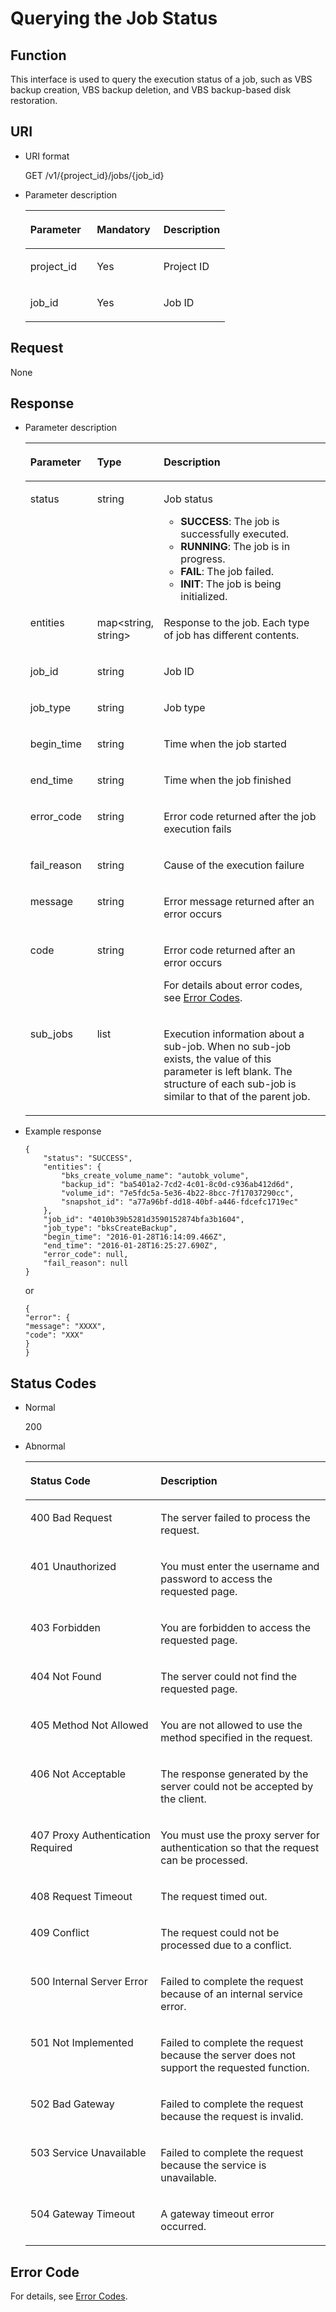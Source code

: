 # Querying the Job Status<a name="EN-US_TOPIC_0020237251"></a>

## Function<a name="section18389930"></a>

This interface is used to query the execution status of a job, such as VBS backup creation, VBS backup deletion, and VBS backup-based disk restoration.

## URI<a name="section31291646"></a>

-   URI format

    GET /v1/\{project\_id\}/jobs/\{job\_id\}

-   Parameter description

    <a name="table57434139"></a>
    <table><thead align="left"><tr id="row461342"><th class="cellrowborder" valign="top" width="33.33333333333333%" id="mcps1.1.4.1.1"><p id="p37368736"><a name="p37368736"></a><a name="p37368736"></a>Parameter</p>
    </th>
    <th class="cellrowborder" valign="top" width="33.33333333333333%" id="mcps1.1.4.1.2"><p id="p6968762"><a name="p6968762"></a><a name="p6968762"></a>Mandatory</p>
    </th>
    <th class="cellrowborder" valign="top" width="33.33333333333333%" id="mcps1.1.4.1.3"><p id="p27598869"><a name="p27598869"></a><a name="p27598869"></a>Description</p>
    </th>
    </tr>
    </thead>
    <tbody><tr id="row20915929"><td class="cellrowborder" valign="top" width="33.33333333333333%" headers="mcps1.1.4.1.1 "><p id="p16468652"><a name="p16468652"></a><a name="p16468652"></a>project_id</p>
    </td>
    <td class="cellrowborder" valign="top" width="33.33333333333333%" headers="mcps1.1.4.1.2 "><p id="p58892473"><a name="p58892473"></a><a name="p58892473"></a>Yes</p>
    </td>
    <td class="cellrowborder" valign="top" width="33.33333333333333%" headers="mcps1.1.4.1.3 "><p id="p64170449"><a name="p64170449"></a><a name="p64170449"></a>Project ID</p>
    </td>
    </tr>
    <tr id="row50048984"><td class="cellrowborder" valign="top" width="33.33333333333333%" headers="mcps1.1.4.1.1 "><p id="p27435897"><a name="p27435897"></a><a name="p27435897"></a>job_id</p>
    </td>
    <td class="cellrowborder" valign="top" width="33.33333333333333%" headers="mcps1.1.4.1.2 "><p id="p7715150"><a name="p7715150"></a><a name="p7715150"></a>Yes</p>
    </td>
    <td class="cellrowborder" valign="top" width="33.33333333333333%" headers="mcps1.1.4.1.3 "><p id="p20947391"><a name="p20947391"></a><a name="p20947391"></a>Job ID</p>
    </td>
    </tr>
    </tbody>
    </table>


## Request<a name="section13189358"></a>

None

## Response<a name="section51595365"></a>

-   Parameter description

    <a name="table50477085103826"></a>
    <table><thead align="left"><tr id="row25227453103826"><th class="cellrowborder" valign="top" width="22.439999999999998%" id="mcps1.1.4.1.1"><p id="p61804813"><a name="p61804813"></a><a name="p61804813"></a>Parameter</p>
    </th>
    <th class="cellrowborder" valign="top" width="19.39%" id="mcps1.1.4.1.2"><p id="p40133923"><a name="p40133923"></a><a name="p40133923"></a>Type</p>
    </th>
    <th class="cellrowborder" valign="top" width="58.17%" id="mcps1.1.4.1.3"><p id="p29622330"><a name="p29622330"></a><a name="p29622330"></a>Description</p>
    </th>
    </tr>
    </thead>
    <tbody><tr id="row45296477103826"><td class="cellrowborder" valign="top" width="22.439999999999998%" headers="mcps1.1.4.1.1 "><p id="p45135991103826"><a name="p45135991103826"></a><a name="p45135991103826"></a>status</p>
    </td>
    <td class="cellrowborder" valign="top" width="19.39%" headers="mcps1.1.4.1.2 "><p id="p32136637103826"><a name="p32136637103826"></a><a name="p32136637103826"></a>string</p>
    </td>
    <td class="cellrowborder" valign="top" width="58.17%" headers="mcps1.1.4.1.3 "><p id="p59539696103826"><a name="p59539696103826"></a><a name="p59539696103826"></a>Job status</p>
    <a name="ul66095222103826"></a><a name="ul66095222103826"></a><ul id="ul66095222103826"><li><strong id="b1653322818304"><a name="b1653322818304"></a><a name="b1653322818304"></a>SUCCESS</strong>: The job is successfully executed.</li><li><strong id="b620064018304"><a name="b620064018304"></a><a name="b620064018304"></a>RUNNING</strong>: The job is in progress.</li><li><strong id="b46231590154042"><a name="b46231590154042"></a><a name="b46231590154042"></a>FAIL</strong>: The job failed.</li><li><strong id="b1356920618304"><a name="b1356920618304"></a><a name="b1356920618304"></a>INIT</strong>: The job is being initialized.</li></ul>
    </td>
    </tr>
    <tr id="row6605554103826"><td class="cellrowborder" valign="top" width="22.439999999999998%" headers="mcps1.1.4.1.1 "><p id="p65287884103826"><a name="p65287884103826"></a><a name="p65287884103826"></a>entities</p>
    </td>
    <td class="cellrowborder" valign="top" width="19.39%" headers="mcps1.1.4.1.2 "><p id="p53827242103826"><a name="p53827242103826"></a><a name="p53827242103826"></a>map&lt;string, string&gt;</p>
    </td>
    <td class="cellrowborder" valign="top" width="58.17%" headers="mcps1.1.4.1.3 "><p id="p33695892103826"><a name="p33695892103826"></a><a name="p33695892103826"></a>Response to the job. Each type of job has different contents.</p>
    </td>
    </tr>
    <tr id="row34827575103826"><td class="cellrowborder" valign="top" width="22.439999999999998%" headers="mcps1.1.4.1.1 "><p id="p2461296103826"><a name="p2461296103826"></a><a name="p2461296103826"></a>job_id</p>
    </td>
    <td class="cellrowborder" valign="top" width="19.39%" headers="mcps1.1.4.1.2 "><p id="p65147249103826"><a name="p65147249103826"></a><a name="p65147249103826"></a>string</p>
    </td>
    <td class="cellrowborder" valign="top" width="58.17%" headers="mcps1.1.4.1.3 "><p id="p14748653103826"><a name="p14748653103826"></a><a name="p14748653103826"></a>Job ID</p>
    </td>
    </tr>
    <tr id="row65629019103826"><td class="cellrowborder" valign="top" width="22.439999999999998%" headers="mcps1.1.4.1.1 "><p id="p14350333103826"><a name="p14350333103826"></a><a name="p14350333103826"></a>job_type</p>
    </td>
    <td class="cellrowborder" valign="top" width="19.39%" headers="mcps1.1.4.1.2 "><p id="p21526348103826"><a name="p21526348103826"></a><a name="p21526348103826"></a>string</p>
    </td>
    <td class="cellrowborder" valign="top" width="58.17%" headers="mcps1.1.4.1.3 "><p id="p37322255103826"><a name="p37322255103826"></a><a name="p37322255103826"></a>Job type</p>
    </td>
    </tr>
    <tr id="row355977103826"><td class="cellrowborder" valign="top" width="22.439999999999998%" headers="mcps1.1.4.1.1 "><p id="p28834158103826"><a name="p28834158103826"></a><a name="p28834158103826"></a>begin_time</p>
    </td>
    <td class="cellrowborder" valign="top" width="19.39%" headers="mcps1.1.4.1.2 "><p id="p53865476103826"><a name="p53865476103826"></a><a name="p53865476103826"></a>string</p>
    </td>
    <td class="cellrowborder" valign="top" width="58.17%" headers="mcps1.1.4.1.3 "><p id="p16114017103826"><a name="p16114017103826"></a><a name="p16114017103826"></a>Time when the job started</p>
    </td>
    </tr>
    <tr id="row10808433103826"><td class="cellrowborder" valign="top" width="22.439999999999998%" headers="mcps1.1.4.1.1 "><p id="p3067843103826"><a name="p3067843103826"></a><a name="p3067843103826"></a>end_time</p>
    </td>
    <td class="cellrowborder" valign="top" width="19.39%" headers="mcps1.1.4.1.2 "><p id="p47168746103826"><a name="p47168746103826"></a><a name="p47168746103826"></a>string</p>
    </td>
    <td class="cellrowborder" valign="top" width="58.17%" headers="mcps1.1.4.1.3 "><p id="p35176150103826"><a name="p35176150103826"></a><a name="p35176150103826"></a>Time when the job finished</p>
    </td>
    </tr>
    <tr id="row48149899103826"><td class="cellrowborder" valign="top" width="22.439999999999998%" headers="mcps1.1.4.1.1 "><p id="p7827781103826"><a name="p7827781103826"></a><a name="p7827781103826"></a>error_code</p>
    </td>
    <td class="cellrowborder" valign="top" width="19.39%" headers="mcps1.1.4.1.2 "><p id="p30070552103826"><a name="p30070552103826"></a><a name="p30070552103826"></a>string</p>
    </td>
    <td class="cellrowborder" valign="top" width="58.17%" headers="mcps1.1.4.1.3 "><p id="p59941926103826"><a name="p59941926103826"></a><a name="p59941926103826"></a>Error code returned after the job execution fails</p>
    </td>
    </tr>
    <tr id="row2606426103826"><td class="cellrowborder" valign="top" width="22.439999999999998%" headers="mcps1.1.4.1.1 "><p id="p9793990103826"><a name="p9793990103826"></a><a name="p9793990103826"></a>fail_reason</p>
    </td>
    <td class="cellrowborder" valign="top" width="19.39%" headers="mcps1.1.4.1.2 "><p id="p55115693103826"><a name="p55115693103826"></a><a name="p55115693103826"></a>string</p>
    </td>
    <td class="cellrowborder" valign="top" width="58.17%" headers="mcps1.1.4.1.3 "><p id="p31507474103826"><a name="p31507474103826"></a><a name="p31507474103826"></a>Cause of the execution failure</p>
    </td>
    </tr>
    <tr id="row15131815103826"><td class="cellrowborder" valign="top" width="22.439999999999998%" headers="mcps1.1.4.1.1 "><p id="p17717469103826"><a name="p17717469103826"></a><a name="p17717469103826"></a>message</p>
    </td>
    <td class="cellrowborder" valign="top" width="19.39%" headers="mcps1.1.4.1.2 "><p id="p25828884103826"><a name="p25828884103826"></a><a name="p25828884103826"></a>string</p>
    </td>
    <td class="cellrowborder" valign="top" width="58.17%" headers="mcps1.1.4.1.3 "><p id="p13428899103826"><a name="p13428899103826"></a><a name="p13428899103826"></a>Error message returned after an error occurs</p>
    </td>
    </tr>
    <tr id="row53751233103826"><td class="cellrowborder" valign="top" width="22.439999999999998%" headers="mcps1.1.4.1.1 "><p id="p58882605103826"><a name="p58882605103826"></a><a name="p58882605103826"></a>code</p>
    </td>
    <td class="cellrowborder" valign="top" width="19.39%" headers="mcps1.1.4.1.2 "><p id="p4761661103826"><a name="p4761661103826"></a><a name="p4761661103826"></a>string</p>
    </td>
    <td class="cellrowborder" valign="top" width="58.17%" headers="mcps1.1.4.1.3 "><p id="p35637098103826"><a name="p35637098103826"></a><a name="p35637098103826"></a>Error code returned after an error occurs</p>
    <p id="p52298434103826"><a name="p52298434103826"></a><a name="p52298434103826"></a>For details about error codes, see <a href="error-codes.md">Error Codes</a>.</p>
    </td>
    </tr>
    <tr id="row29840800103826"><td class="cellrowborder" valign="top" width="22.439999999999998%" headers="mcps1.1.4.1.1 "><p id="p1185729103826"><a name="p1185729103826"></a><a name="p1185729103826"></a>sub_jobs</p>
    </td>
    <td class="cellrowborder" valign="top" width="19.39%" headers="mcps1.1.4.1.2 "><p id="p28935190103826"><a name="p28935190103826"></a><a name="p28935190103826"></a>list</p>
    </td>
    <td class="cellrowborder" valign="top" width="58.17%" headers="mcps1.1.4.1.3 "><p id="p59915646103826"><a name="p59915646103826"></a><a name="p59915646103826"></a>Execution information about a sub-job. When no sub-job exists, the value of this parameter is left blank. The structure of each sub-job is similar to that of the parent job.</p>
    </td>
    </tr>
    </tbody>
    </table>

-   Example response

    ```
    {
        "status": "SUCCESS",
        "entities": {
            "bks_create_volume_name": "autobk_volume",
            "backup_id": "ba5401a2-7cd2-4c01-8c0d-c936ab412d6d",
            "volume_id": "7e5fdc5a-5e36-4b22-8bcc-7f17037290cc",
            "snapshot_id": "a77a96bf-dd18-40bf-a446-fdcefc1719ec"
        },
        "job_id": "4010b39b5281d3590152874bfa3b1604",
        "job_type": "bksCreateBackup",
        "begin_time": "2016-01-28T16:14:09.466Z",
        "end_time": "2016-01-28T16:25:27.690Z",
        "error_code": null,
        "fail_reason": null
    }
    ```

    or

    ```
    {
    "error": {
    "message": "XXXX",
    "code": "XXX"
    }
    }
    ```


## Status Codes<a name="section61705107"></a>

-   Normal

    200

-   Abnormal

    <a name="table11049312203333"></a>
    <table><thead align="left"><tr id="row18479965203333"><th class="cellrowborder" valign="top" width="43.419999999999995%" id="mcps1.1.3.1.1"><p id="p20482166203333"><a name="p20482166203333"></a><a name="p20482166203333"></a>Status Code</p>
    </th>
    <th class="cellrowborder" valign="top" width="56.58%" id="mcps1.1.3.1.2"><p id="p48442711203333"><a name="p48442711203333"></a><a name="p48442711203333"></a>Description</p>
    </th>
    </tr>
    </thead>
    <tbody><tr id="row31545513203333"><td class="cellrowborder" valign="top" width="43.419999999999995%" headers="mcps1.1.3.1.1 "><p id="p5049747203333"><a name="p5049747203333"></a><a name="p5049747203333"></a>400 Bad Request</p>
    </td>
    <td class="cellrowborder" valign="top" width="56.58%" headers="mcps1.1.3.1.2 "><p id="p6376382203333"><a name="p6376382203333"></a><a name="p6376382203333"></a>The server failed to process the request.</p>
    </td>
    </tr>
    <tr id="row57387443203333"><td class="cellrowborder" valign="top" width="43.419999999999995%" headers="mcps1.1.3.1.1 "><p id="p17871330203333"><a name="p17871330203333"></a><a name="p17871330203333"></a>401 Unauthorized</p>
    </td>
    <td class="cellrowborder" valign="top" width="56.58%" headers="mcps1.1.3.1.2 "><p id="p38291621203333"><a name="p38291621203333"></a><a name="p38291621203333"></a>You must enter the username and password to access the requested page.</p>
    </td>
    </tr>
    <tr id="row9080274203333"><td class="cellrowborder" valign="top" width="43.419999999999995%" headers="mcps1.1.3.1.1 "><p id="p64413583203333"><a name="p64413583203333"></a><a name="p64413583203333"></a>403 Forbidden</p>
    </td>
    <td class="cellrowborder" valign="top" width="56.58%" headers="mcps1.1.3.1.2 "><p id="p50117716203333"><a name="p50117716203333"></a><a name="p50117716203333"></a>You are forbidden to access the requested page.</p>
    </td>
    </tr>
    <tr id="row48406266203333"><td class="cellrowborder" valign="top" width="43.419999999999995%" headers="mcps1.1.3.1.1 "><p id="p28593439203333"><a name="p28593439203333"></a><a name="p28593439203333"></a>404 Not Found</p>
    </td>
    <td class="cellrowborder" valign="top" width="56.58%" headers="mcps1.1.3.1.2 "><p id="p34367200203333"><a name="p34367200203333"></a><a name="p34367200203333"></a>The server could not find the requested page.</p>
    </td>
    </tr>
    <tr id="row40869351203333"><td class="cellrowborder" valign="top" width="43.419999999999995%" headers="mcps1.1.3.1.1 "><p id="p22083167203333"><a name="p22083167203333"></a><a name="p22083167203333"></a>405 Method Not Allowed</p>
    </td>
    <td class="cellrowborder" valign="top" width="56.58%" headers="mcps1.1.3.1.2 "><p id="p43906087203333"><a name="p43906087203333"></a><a name="p43906087203333"></a>You are not allowed to use the method specified in the request.</p>
    </td>
    </tr>
    <tr id="row59610464203333"><td class="cellrowborder" valign="top" width="43.419999999999995%" headers="mcps1.1.3.1.1 "><p id="p63718308203333"><a name="p63718308203333"></a><a name="p63718308203333"></a>406 Not Acceptable</p>
    </td>
    <td class="cellrowborder" valign="top" width="56.58%" headers="mcps1.1.3.1.2 "><p id="p60909324203333"><a name="p60909324203333"></a><a name="p60909324203333"></a>The response generated by the server could not be accepted by the client.</p>
    </td>
    </tr>
    <tr id="row11313009203333"><td class="cellrowborder" valign="top" width="43.419999999999995%" headers="mcps1.1.3.1.1 "><p id="p43938571203333"><a name="p43938571203333"></a><a name="p43938571203333"></a>407 Proxy Authentication Required</p>
    </td>
    <td class="cellrowborder" valign="top" width="56.58%" headers="mcps1.1.3.1.2 "><p id="p2254526203333"><a name="p2254526203333"></a><a name="p2254526203333"></a>You must use the proxy server for authentication so that the request can be processed.</p>
    </td>
    </tr>
    <tr id="row20290736203333"><td class="cellrowborder" valign="top" width="43.419999999999995%" headers="mcps1.1.3.1.1 "><p id="p32936890203333"><a name="p32936890203333"></a><a name="p32936890203333"></a>408 Request Timeout</p>
    </td>
    <td class="cellrowborder" valign="top" width="56.58%" headers="mcps1.1.3.1.2 "><p id="p50642416203333"><a name="p50642416203333"></a><a name="p50642416203333"></a>The request timed out.</p>
    </td>
    </tr>
    <tr id="row53128568203333"><td class="cellrowborder" valign="top" width="43.419999999999995%" headers="mcps1.1.3.1.1 "><p id="p8446748203333"><a name="p8446748203333"></a><a name="p8446748203333"></a>409 Conflict</p>
    </td>
    <td class="cellrowborder" valign="top" width="56.58%" headers="mcps1.1.3.1.2 "><p id="p13098017203333"><a name="p13098017203333"></a><a name="p13098017203333"></a>The request could not be processed due to a conflict.</p>
    </td>
    </tr>
    <tr id="row50773295203333"><td class="cellrowborder" valign="top" width="43.419999999999995%" headers="mcps1.1.3.1.1 "><p id="p18996264203333"><a name="p18996264203333"></a><a name="p18996264203333"></a>500 Internal Server Error</p>
    </td>
    <td class="cellrowborder" valign="top" width="56.58%" headers="mcps1.1.3.1.2 "><p id="p62302421203333"><a name="p62302421203333"></a><a name="p62302421203333"></a>Failed to complete the request because of an internal service error.</p>
    </td>
    </tr>
    <tr id="row23850883203333"><td class="cellrowborder" valign="top" width="43.419999999999995%" headers="mcps1.1.3.1.1 "><p id="p52873370203333"><a name="p52873370203333"></a><a name="p52873370203333"></a>501 Not Implemented</p>
    </td>
    <td class="cellrowborder" valign="top" width="56.58%" headers="mcps1.1.3.1.2 "><p id="p54884569203333"><a name="p54884569203333"></a><a name="p54884569203333"></a>Failed to complete the request because the server does not support the requested function.</p>
    </td>
    </tr>
    <tr id="row24199080203333"><td class="cellrowborder" valign="top" width="43.419999999999995%" headers="mcps1.1.3.1.1 "><p id="p13968439203333"><a name="p13968439203333"></a><a name="p13968439203333"></a>502 Bad Gateway</p>
    </td>
    <td class="cellrowborder" valign="top" width="56.58%" headers="mcps1.1.3.1.2 "><p id="p57701763203333"><a name="p57701763203333"></a><a name="p57701763203333"></a>Failed to complete the request because the request is invalid.</p>
    </td>
    </tr>
    <tr id="row49553819203333"><td class="cellrowborder" valign="top" width="43.419999999999995%" headers="mcps1.1.3.1.1 "><p id="p54436364203333"><a name="p54436364203333"></a><a name="p54436364203333"></a>503 Service Unavailable</p>
    </td>
    <td class="cellrowborder" valign="top" width="56.58%" headers="mcps1.1.3.1.2 "><p id="p47269358203333"><a name="p47269358203333"></a><a name="p47269358203333"></a>Failed to complete the request because the service is unavailable.</p>
    </td>
    </tr>
    <tr id="row22771040203333"><td class="cellrowborder" valign="top" width="43.419999999999995%" headers="mcps1.1.3.1.1 "><p id="p32514990203333"><a name="p32514990203333"></a><a name="p32514990203333"></a>504 Gateway Timeout</p>
    </td>
    <td class="cellrowborder" valign="top" width="56.58%" headers="mcps1.1.3.1.2 "><p id="p16468544203333"><a name="p16468544203333"></a><a name="p16468544203333"></a>A gateway timeout error occurred.</p>
    </td>
    </tr>
    </tbody>
    </table>


## Error Code<a name="section1362310255432"></a>

For details, see  [Error Codes](error-codes.md).

